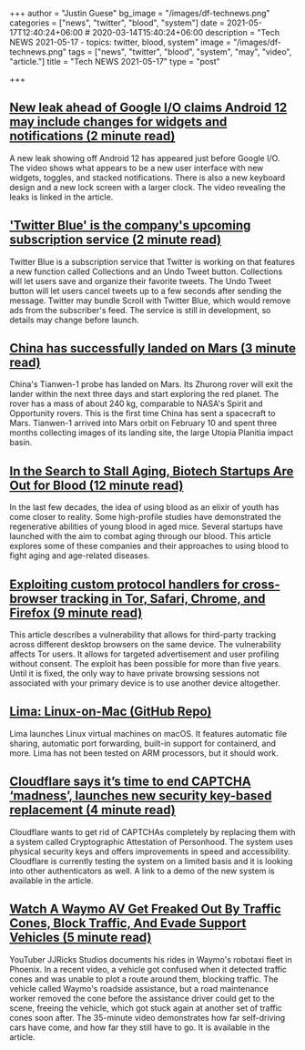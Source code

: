 +++
author = "Justin Guese"
bg_image = "/images/df-technews.png"
categories = ["news", "twitter", "blood", "system"]
date = 2021-05-17T12:40:24+06:00 # 2020-03-14T15:40:24+06:00
description = "Tech NEWS 2021-05-17 - topics: twitter, blood, system"
image = "/images/df-technews.png"
tags = ["news", "twitter", "blood", "system", "may", "video", "article."]
title = "Tech NEWS 2021-05-17"
type = "post"

+++

## [New leak ahead of Google I/O claims Android 12 may include changes for widgets and notifications (2 minute read)](https://www.theverge.com/2021/5/16/22438065/new-leaks-ahead-google-io-android-12-big-changes)

A new leak showing off Android 12 has appeared just before Google I/O. The video shows what appears to be a new user interface with new widgets, toggles, and stacked notifications. There is also a new keyboard design and a new lock screen with a larger clock. The video revealing the leaks is linked in the article.

## ['Twitter Blue' is the company's upcoming subscription service (2 minute read)](https://9to5mac.com/2021/05/15/twitter-blue-subscription-service-to-include-undo-tweets-feature-and-collections-priced-at-2-99/)

Twitter Blue is a subscription service that Twitter is working on that features a new function called Collections and an Undo Tweet button. Collections will let users save and organize their favorite tweets. The Undo Tweet button will let users cancel tweets up to a few seconds after sending the message. Twitter may bundle Scroll with Twitter Blue, which would remove ads from the subscriber's feed. The service is still in development, so details may change before launch.

## [China has successfully landed on Mars (3 minute read)](https://arstechnica.com/science/2021/05/china-is-about-to-attempt-a-highly-ambitious-landing-on-mars/)

China's Tianwen-1 probe has landed on Mars. Its Zhurong rover will exit the lander within the next three days and start exploring the red planet. The rover has a mass of about 240 kg, comparable to NASA's Spirit and Opportunity rovers. This is the first time China has sent a spacecraft to Mars. Tianwen-1 arrived into Mars orbit on February 10 and spent three months collecting images of its landing site, the large Utopia Planitia impact basin.

## [In the Search to Stall Aging, Biotech Startups Are Out for Blood (12 minute read)](https://www.smithsonianmag.com/innovation/in-search-to-stall-aging-biotech-startups-are-out-for-blood-180977728/)

In the last few decades, the idea of using blood as an elixir of youth has come closer to reality. Some high-profile studies have demonstrated the regenerative abilities of young blood in aged mice. Several startups have launched with the aim to combat aging through our blood. This article explores some of these companies and their approaches to using blood to fight aging and age-related diseases.

## [Exploiting custom protocol handlers for cross-browser tracking in Tor, Safari, Chrome, and Firefox (9 minute read)](https://fingerprintjs.com/blog/external-protocol-flooding/)

This article describes a vulnerability that allows for third-party tracking across different desktop browsers on the same device. The vulnerability affects Tor users. It allows for targeted advertisement and user profiling without consent. The exploit has been possible for more than five years. Until it is fixed, the only way to have private browsing sessions not associated with your primary device is to use another device altogether.

## [Lima: Linux-on-Mac (GitHub Repo)](https://github.com/AkihiroSuda/lima)

Lima launches Linux virtual machines on macOS. It features automatic file sharing, automatic port forwarding, built-in support for containerd, and more. Lima has not been tested on ARM processors, but it should work.

## [Cloudflare says it’s time to end CAPTCHA ‘madness’, launches new security key-based replacement (4 minute read)](https://www.theverge.com/2021/5/16/22436395/cloudflare-end-captcha-madness-security-key-cryptographic-attestation-of-personhood)

Cloudflare wants to get rid of CAPTCHAs completely by replacing them with a system called Cryptographic Attestation of Personhood. The system uses physical security keys and offers improvements in speed and accessibility. Cloudflare is currently testing the system on a limited basis and it is looking into other authenticators as well. A link to a demo of the new system is available in the article.

## [Watch A Waymo AV Get Freaked Out By Traffic Cones, Block Traffic, And Evade Support Vehicles (5 minute read)](https://jalopnik.com/watch-a-waymo-av-get-freaked-out-by-traffic-cones-bloc-1846897182)

YouTuber JJRicks Studios documents his rides in Waymo's robotaxi fleet in Phoenix. In a recent video, a vehicle got confused when it detected traffic cones and was unable to plot a route around them, blocking traffic. The vehicle called Waymo's roadside assistance, but a road maintenance worker removed the cone before the assistance driver could get to the scene, freeing the vehicle, which got stuck again at another set of traffic cones soon after. The 35-minute video demonstrates how far self-driving cars have come, and how far they still have to go. It is available in the article.

